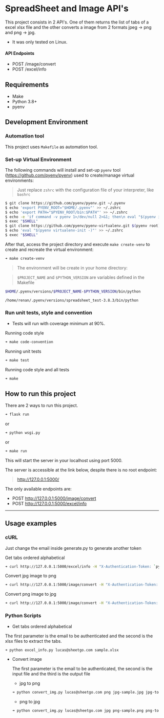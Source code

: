 # SpreadSheet and Image API's


This project consists in 2 API's. One of them returns the list of tabs of a excel xlsx file and the other converts a image from 2 formats jpeg -> png and png -> jpg.

 - It was only tested on Linux.

#### API Endpoints
- POST /image/convert
- POST /excel/info


## Requirements

 - Make
 - Python 3.8+
 - pyenv


## Development Environment
 
 
### Automation tool

This project uses `Makefile` as automation tool.

### Set-up Virtual Environment

The following commands will install and set-up `pyenv` tool (https://github.com/pyenv/pyenv) used to create/manage virtual environments:

> Just replace `zshrc` with the configuration file of your interpreter, like `bashrc`

```bash
$ git clone https://github.com/pyenv/pyenv.git ~/.pyenv
$ echo 'export PYENV_ROOT="$HOME/.pyenv"' >> ~/.zshrc
$ echo 'export PATH="$PYENV_ROOT/bin:$PATH"' >> ~/.zshrc
$ echo -e 'if command -v pyenv 1>/dev/null 2>&1; then\n eval "$(pyenv init -)"\nfi' >> ~/.zshrc
$ exec "$SHELL"
$ git clone https://github.com/pyenv/pyenv-virtualenv.git $(pyenv root)/plugins/pyenv-virtualenv
$ echo 'eval "$(pyenv virtualenv-init -)"' >> ~/.zshrc
$ exec "$SHELL"
```

After that, access the project directory and execute `make create-venv` to create and recreate the virtual environment:

```bash
➜ make create-venv
```

> The environment will be create in your home directory:

> `$PROJECT_NAME` and `$PYTHON_VERSION` are variables defined in the Makefile

```bash
$HOME/.pyenv/versions/$PROJECT_NAME-$PYTHON_VERSION/bin/python

/home/renan/.pyenv/versions/spreadsheet_test-3.8.3/bin/python
```


### Run unit tests, style and convention

- Tests will run with coverage minimum at 90%.

Running code style
```bash
➜ make code-convention
```
Running unit tests
```bash
➜ make test
```
Running code style and all tests
```bash
➜ make
```

## How to run this project

There are 2 ways to run this project.

```bash
➜ flask run
```
or

```bash
➜ python wsgi.py
```
or 

```bash
➜ make run
```

This will start the server in your localhost using port 5000.

The server is accessible at the link below, despite there is no root endpoint:
> http://127.0.0.1:5000/

The only available endpoints are:
- POST http://127.0.0.1:5000/image/convert
- POST http://127.0.0.1:5000/excel/info

---
## Usage examples

### cURL

Just change the email inside generate.py to generate another token

Get tabs ordered alphabetical
```bash
➜ curl http://127.0.0.1:5000/excel/info -H "X-Authentication-Token: `python generate_jwt.py`" -F file=@Sample.xlsx
```

Convert jpg image to png
```bash
➜ curl http://127.0.0.1:5000/image/convert -H "X-Authentication-Token: `python generate_jwt.py`" -F file=@sample.jpg -F format=png --output ./jpg-to-png-sample.png                                      
```

Convert png image to jpg 
```bash
➜ curl http://127.0.0.1:5000/image/convert -H "X-Authentication-Token: `python generate_jwt.py`" -F file=@png-sample.png -F format=jpg --output ./png-to-jpg-sample.jpg
```

### Python Scripts

- Get tabs ordered alphabetical

The first parameter is the email to be authenticated and the second is the xlsx files to extract the tabs.
```bash
➜ python excel_info.py lucas@sheetgo.com sample.xlsx
```

- Convert image

  The first parameter is the email to be authenticated, the second is the input file and the third is the output file

    - jpg to png

    ```bash
    ➜ python convert_img.py lucas@sheetgo.com png jpg-sample.jpg jpg-to-png-sample.png                                  
    ```

    - png to jpg 
    ```bash
    ➜ python convert_img.py lucas@sheetgo.com jpg png-sample.png png-to-jpg-sample.jpg  
    ```
